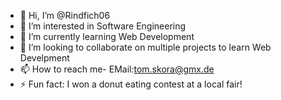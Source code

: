 - 👋 Hi, I’m @Rindfich06
- 👀 I’m interested in Software Engineering
- 🌱 I’m currently learning Web Development
- 💞️ I’m looking to collaborate on multiple projects to learn Web Develpment
- 📫 How to reach me- EMail:tom.skora@gmx.de
- ⚡ Fun fact: I won a donut eating contest at a local fair!

<!---
Rindfich06/Rindfich06 is a ✨ special ✨ repository because its `README.md` (this file) appears on your GitHub profile.
You can click the Preview link to take a look at your changes.
--->
